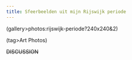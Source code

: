 ```yaml
---
title: Sfeerbeelden uit mijn Rijswijk periode
---
```


(gallery>photos:rijswijk-periode?240x240&2)

(tag>Art Photos)

~~DISCUSSION~~
